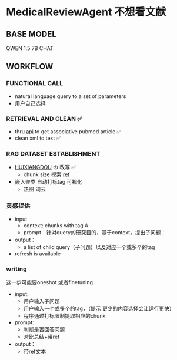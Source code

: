 # MedicalReviewAgent 不想看文献

## BASE MODEL
QWEN 1.5 7B CHAT

## WORKFLOW 
### FUNCTIONAL CALL 
- natural language query to a set of parameters
- 用户自己选择
### RETRIEVAL AND CLEAN ✅
- thru [api](https://eutils.ncbi.nlm.nih.gov/entrez/eutils/efetch.fcgi?db=pmc&id=PMCID) to get associative pubmed article ✅
- clean xml to text ✅
### RAG DATASET ESTABLISHMENT
- [HUIXIANGDOU](https://github.com/InternLM/HuixiangDou) の 改写 ✅
    - chunk size 摸索 [ref](https://www.llamaindex.ai/blog/evaluating-the-ideal-chunk-size-for-a-rag-system-using-llamaindex-6207e5d3fec5)
- 嵌入聚类 自动打标tag 可视化
    - 热图 词云
### 灵感提供
- input
    - context: chunks with tag A
    - prompt：针对query的研究目的，基于context，提出子问题：
- output：
    - a list of child query（子问题）以及对应一个或多个的tag
- refresh is available
### writing
这一步可能要oneshot 或者finetuning
- input:
    - 用户输入子问题
    - 用户输入一个或多个的tag，（提示 更少的内容选择会让运行更快）
    - 程序通过打标限制提取相应的chunk
- prompt:
    - 判断是否回答问题
    - 对比总结+带ref
- output：
    - 带ref文本
